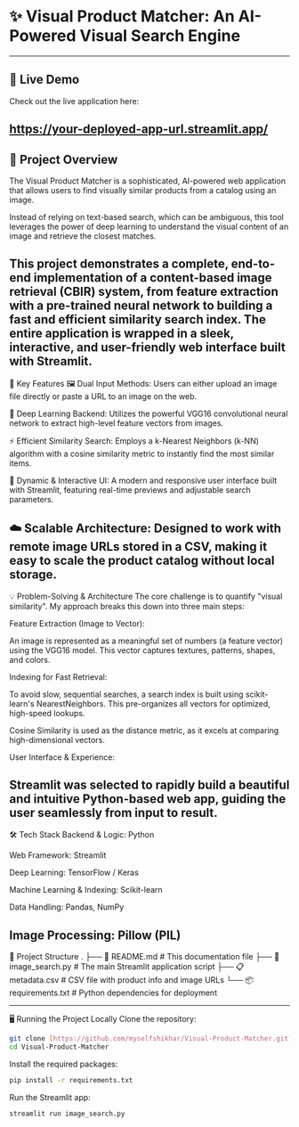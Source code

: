 # ✨ Visual Product Matcher: An AI-Powered Visual Search Engine
---
<div align="center">

</div>

## 🔴 Live Demo
Check out the live application here:

https://your-deployed-app-url.streamlit.app/
---

## 📜 Project Overview
The Visual Product Matcher is a sophisticated, AI-powered web application that allows users to find visually similar products from a catalog using an image.

Instead of relying on text-based search, which can be ambiguous, this tool leverages the power of deep learning to understand the visual content of an image and retrieve the closest matches.

This project demonstrates a complete, end-to-end implementation of a content-based image retrieval (CBIR) system, from feature extraction with a pre-trained neural network to building a fast and efficient similarity search index. The entire application is wrapped in a sleek, interactive, and user-friendly web interface built with Streamlit.
---

🚀 Key Features
🖼️ Dual Input Methods: Users can either upload an image file directly or paste a URL to an image on the web.

🧠 Deep Learning Backend: Utilizes the powerful VGG16 convolutional neural network to extract high-level feature vectors from images.

⚡ Efficient Similarity Search: Employs a k-Nearest Neighbors (k-NN) algorithm with a cosine similarity metric to instantly find the most similar items.

🎨 Dynamic & Interactive UI: A modern and responsive user interface built with Streamlit, featuring real-time previews and adjustable search parameters.

☁️ Scalable Architecture: Designed to work with remote image URLs stored in a CSV, making it easy to scale the product catalog without local storage.
---

💡 Problem-Solving & Architecture
The core challenge is to quantify "visual similarity". My approach breaks this down into three main steps:

Feature Extraction (Image to Vector):

An image is represented as a meaningful set of numbers (a feature vector) using the VGG16 model. This vector captures textures, patterns, shapes, and colors.

Indexing for Fast Retrieval:

To avoid slow, sequential searches, a search index is built using scikit-learn's NearestNeighbors. This pre-organizes all vectors for optimized, high-speed lookups.

Cosine Similarity is used as the distance metric, as it excels at comparing high-dimensional vectors.

User Interface & Experience:

Streamlit was selected to rapidly build a beautiful and intuitive Python-based web app, guiding the user seamlessly from input to result.
---

🛠️ Tech Stack
Backend & Logic: Python

Web Framework: Streamlit

Deep Learning: TensorFlow / Keras

Machine Learning & Indexing: Scikit-learn

Data Handling: Pandas, NumPy

Image Processing: Pillow (PIL)
---

📂 Project Structure
.
├── 📜 README.md             # This documentation file
├── 🐍 image_search.py       # The main Streamlit application script
├── 📋 metadata.csv          # CSV file with product info and image URLs
└── 📦 requirements.txt      # Python dependencies for deployment

---
🖥️ Running the Project Locally
Clone the repository:
```bash
git clone [https://github.com/myselfshikhar/Visual-Product-Matcher.git](https://github.com/myselfshikhar/Visual-Product-Matcher.git)
cd Visual-Product-Matcher
```


Install the required packages:
```bash
pip install -r requirements.txt
```
Run the Streamlit app:
```bash
streamlit run image_search.py
```
